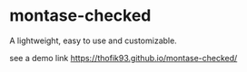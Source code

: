 # montase-checked
A lightweight, easy to use and  customizable.

see a demo link https://thofik93.github.io/montase-checked/
